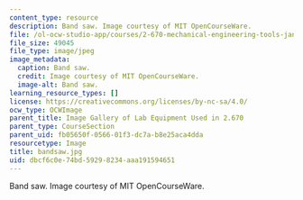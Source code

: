 ```yaml
---
content_type: resource
description: Band saw. Image courtesy of MIT OpenCourseWare.
file: /ol-ocw-studio-app/courses/2-670-mechanical-engineering-tools-january-iap-2004/dbcf6c0e74bd59298234aaa191594651_bandsaw.jpg
file_size: 49045
file_type: image/jpeg
image_metadata:
  caption: Band saw.
  credit: Image courtesy of MIT OpenCourseWare.
  image-alt: Band saw.
learning_resource_types: []
license: https://creativecommons.org/licenses/by-nc-sa/4.0/
ocw_type: OCWImage
parent_title: Image Gallery of Lab Equipment Used in 2.670
parent_type: CourseSection
parent_uid: fb05650f-0566-01f3-dc7a-b8e25aca4dda
resourcetype: Image
title: bandsaw.jpg
uid: dbcf6c0e-74bd-5929-8234-aaa191594651
---
```

Band saw. Image courtesy of MIT OpenCourseWare.